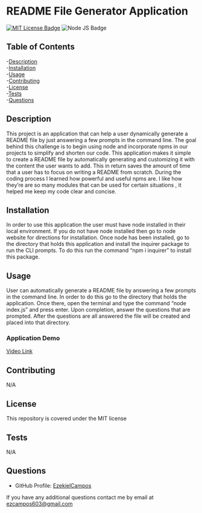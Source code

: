 
# README File Generator Application

[![MIT License Badge](https://img.shields.io/badge/license-MIT-green?style=for-the-badge)](/LICENSE)
![Node JS Badge](https://img.shields.io/badge/Node.js-43853D?style=for-the-badge&logo=node.js&logoColor=white)


## Table of Contents
-[Description](#description)
<br/>
-[Installation](#installation)
<br/>
-[Usage](#usage)
<br/>
-[Contributing](#contributing)
<br/>
-[License](#license)
<br/>
-[Tests](#tests)
<br/>
-[Questions](#questions)
<br/>

## Description

This project is an application that can help a user dynamically generate a README file by just answering a few prompts in the command line.  The goal behind this challenge is to begin using node and incorporate npms in our projects to simplify and shorten our code.  This application makes it simple to create a README file by automatically generating and customizing it with the content the user wants to add.   This in return saves the amount of time that a user has to focus on writing a README from scratch.  During the coding process I learned how powerful and useful npms are.  I like how they’re are so many modules that can be used for certain situations , it helped me keep my code clear and concise.

## Installation

In order to use this application the user must have node installed in their local environment.  If you do not have node installed then go to node website for directions for installation. Once node has been installed, go to the directory that holds this application and install the inquirer package to run the CLI prompts.  To do this run the command “npm i inquirer” to install this package.

## Usage

User can automatically generate a README file by answering a few prompts in the command line.  In order to do this go to the directory that holds the application.  Once there, open the terminal and type the command “node index.js” and press enter.  Upon completion, answer the questions that are prompted. After the questions are all answered the file will be created and placed into that directory.
### Application Demo 
[Video Link](https://drive.google.com/file/d/1Fod_3WJqLZcrH6DLQ2QOxJ82Uo2Afwe3/view)

## Contributing

N/A
## License

This repository is covered under the MIT license

## Tests

N/A


## Questions

* GitHub Profile: [EzekielCampos](https://github.com/EzekielCampos)

If you have any additional questions contact me by email at ezcampos603@gmail.com


